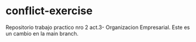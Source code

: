 # conflict-exercise
Repositorio trabajo practico nro 2 act.3- Organizacion Empresarial.
Este es un cambio en la main branch.
